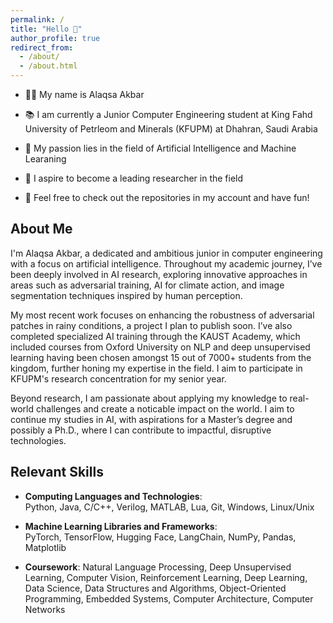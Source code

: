 ```yaml
---
permalink: /
title: "Hello 👋"
author_profile: true
redirect_from: 
  - /about/
  - /about.html
---
```


- 👦🏻 My name is Alaqsa Akbar

- 📚 I am currently a Junior Computer Engineering student at King Fahd University of Petrleom and Minerals (KFUPM) at Dhahran, Saudi Arabia

- 🤖 My passion lies in the field of Artificial Intelligence and Machine Learaning

- ‍🔬 I aspire to become a leading researcher in the field

- 🎉 Feel free to check out the repositories in my account and have fun!


## About Me
I'm Alaqsa Akbar, a dedicated and ambitious junior in computer engineering with a focus on artificial intelligence. Throughout my academic journey, I’ve been deeply involved in AI research, exploring innovative approaches in areas such as adversarial training, AI for climate action, and image segmentation techniques inspired by human perception.

My most recent work focuses on enhancing the robustness of adversarial patches in rainy conditions, a project I plan to publish soon. I’ve also completed specialized AI training through the KAUST Academy, which included courses from Oxford University on NLP and deep unsupervised learning having been chosen amongst 15 out of 7000+ students from the kingdom, further honing my expertise in the field. I aim to participate in KFUPM's research concentration for my senior year.

Beyond research, I am passionate about applying my knowledge to real-world challenges and create a noticable impact on the world. I aim to continue my studies in AI, with aspirations for a Master’s degree and possibly a Ph.D., where I can contribute to impactful, disruptive technologies.

## Relevant Skills
- **Computing Languages and Technologies**:  
  Python, Java, C/C++, Verilog, MATLAB, Lua, Git, Windows, Linux/Unix

- **Machine Learning Libraries and Frameworks**:  
  PyTorch, TensorFlow, Hugging Face, LangChain, NumPy, Pandas, Matplotlib

- **Coursework**:
  Natural Language Processing, Deep Unsupervised Learning, Computer Vision, Reinforcement Learning, Deep Learning, Data Science, Data Structures and Algorithms, Object-Oriented Programming, Embedded Systems, Computer Architecture, Computer Networks